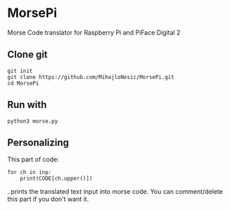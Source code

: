 # MorsePi
Morse Code translator for Raspberry Pi and PiFace Digital 2

## Clone git
`git init` <br />
`git clone https://github.com/MihajloNesic/MorsePi.git` <br />
`cd MorsePi`

## Run with
`python3 morse.py`

## Personalizing
This part of code:
```
for ch in inp:
	print(CODE[ch.upper()])
```
..prints the translated text input into morse code. You can comment/delete this part if you don't want it.
